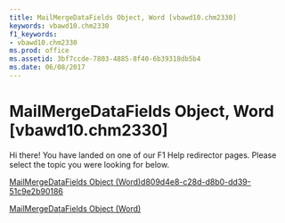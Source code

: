 ```yaml
---
title: MailMergeDataFields Object, Word [vbawd10.chm2330]
keywords: vbawd10.chm2330
f1_keywords:
- vbawd10.chm2330
ms.prod: office
ms.assetid: 3bf7ccde-7803-4885-8f40-6b39318db5b4
ms.date: 06/08/2017
---
```



# MailMergeDataFields Object, Word [vbawd10.chm2330]

Hi there! You have landed on one of our F1 Help redirector pages. Please select the topic you were looking for below.

[MailMergeDataFields Object (Word)d809d4e8-c28d-d8b0-dd39-51c9e2b90186](http://msdn.microsoft.com/library/d809d4e8-c28d-d8b0-dd39-51c9e2b90186%28Office.15%29.aspx)

[MailMergeDataFields Object (Word)](http://msdn.microsoft.com/library/a660288d-1a2c-53ec-20d2-c52353be90c8%28Office.15%29.aspx)


